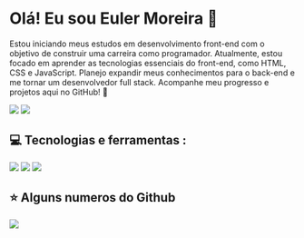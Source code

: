 # Olá! Eu sou Euler Moreira 👋

<p > Estou iniciando meus estudos em desenvolvimento front-end com o objetivo de construir uma carreira como programador. Atualmente, estou focado em aprender as tecnologias essenciais do front-end, como HTML, CSS e JavaScript. Planejo expandir meus conhecimentos para o back-end e me tornar um desenvolvedor full stack. Acompanhe meu progresso e projetos aqui no GitHub! 🚀<p>
  
<div> 

  <a href="https://www.linkedin.com/in/euler-moreira" target="_blank"><img src="https://img.shields.io/badge/-LinkedIn-%230077B5?style=for-the-badge&logo=linkedin&logoColor=white" target="_blank"></a>
  <a href="mailto:eulerribeiro78@gmail.com"><img src="https://img.shields.io/badge/Gmail-D14836?style=for-the-badge&logo=gmail&logoColor=white"></a>
  
</div>

## 💻 Tecnologias e ferramentas :
<p align="star">
<img src="https://img.shields.io/badge/HTML5-E34F26?style=for-the-badge&logo=html5&logoColor=white">
<img src="https://img.shields.io/badge/CSS-239120?&style=for-the-badge&logo=css3&logoColor=white">
<img src="https://img.shields.io/badge/JavaScript-F7DF1E?style=for-the-badge&logo=javascript&logoColor=black">
<p>

## ⭐ Alguns numeros do Github

<img src="https://github-readme-stats.vercel.app/api?username=Eulermoreira&show_icons=true&theme=dark"> 

  
  
